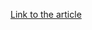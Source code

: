 [Link to the article](https://thehackernews.com/2025/04/cert-ua-reports-cyberattacks-targeting.html)
